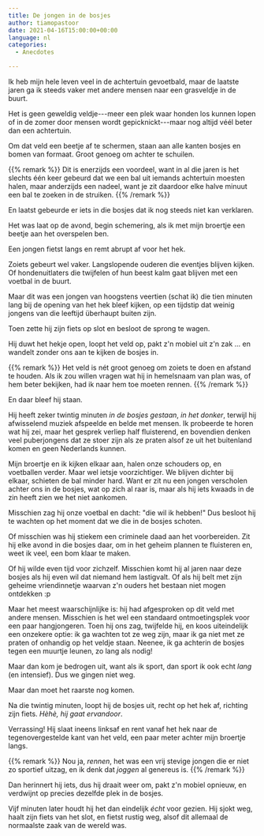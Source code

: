 ```yaml
---
title: De jongen in de bosjes
author: tiamopastoor
date: 2021-04-16T15:00:00+00:00
language: nl
categories:
  - Anecdotes

---
```

Ik heb mijn hele leven veel in de achtertuin gevoetbald, maar de laatste jaren ga ik steeds vaker met andere mensen naar een grasveldje in de buurt.

Het is geen geweldig veldje---meer een plek waar honden los kunnen lopen of in de zomer door mensen wordt gepicknickt---maar nog altijd véél beter dan een achtertuin.

Om dat veld een beetje af te schermen, staan aan alle kanten bosjes en bomen van formaat. Groot genoeg om achter te schuilen.

{{% remark %}}
Dit is enerzijds een voordeel, want in al die jaren is het slechts één keer gebeurd dat we een bal uit iemands achtertuin moesten halen, maar anderzijds een nadeel, want je zit daardoor elke halve minuut een bal te zoeken in de struiken.
{{% /remark %}}

En laatst gebeurde er iets in die bosjes dat ik nog steeds niet kan verklaren.

Het was laat op de avond, begin schemering, als ik met mijn broertje een beetje aan het overspelen ben. 

Een jongen fietst langs en remt abrupt af voor het hek. 

Zoiets gebeurt wel vaker. Langslopende ouderen die eventjes blijven kijken. Of hondenuitlaters die twijfelen of hun beest kalm gaat blijven met een voetbal in de buurt.

Maar dit was een jongen van hoogstens veertien (schat ik) die tien minuten lang bij de opening van het hek bleef kijken, op een tijdstip dat weinig jongens van die leeftijd überhaupt buiten zijn.

Toen zette hij zijn fiets op slot en besloot de sprong te wagen. 

Hij duwt het hekje open, loopt het veld op, pakt z'n mobiel uit z'n zak ... en wandelt zonder ons aan te kijken de bosjes in. 

{{% remark %}}
Het veld is nét groot genoeg om zoiets te doen en afstand te houden. Als ik zou willen vragen wat hij in hemelsnaam van plan was, of hem beter bekijken, had ik naar hem toe moeten rennen.
{{% /remark %}}

En daar bleef hij staan. 

Hij heeft zeker twintig minuten _in de bosjes gestaan_, _in het donker_, terwijl hij afwisselend muziek afspeelde en belde met mensen. Ik probeerde te horen wat hij zei, maar het gesprek verliep half fluisterend, en bovendien denken veel puberjongens dat ze stoer zijn als ze praten alsof ze uit het buitenland komen en geen Nederlands kunnen.

Mijn broertje en ik kijken elkaar aan, halen onze schouders op, en voetballen verder. Maar wel ietsje voorzichtiger. We blijven dichter bij elkaar, schieten de bal minder hard. Want er zit nu een jongen verscholen achter ons in de bosjes, wat op zich al raar is, maar als hij iets kwaads in de zin heeft zien we het niet aankomen. 

Misschien zag hij onze voetbal en dacht: "die wil ik hebben!" Dus besloot hij te wachten op het moment dat we die in de bosjes schoten.

Of misschien was hij stiekem een criminele daad aan het voorbereiden. Zit hij elke avond in die bosjes daar, om in het geheim plannen te fluisteren en, weet ik veel, een bom klaar te maken.

Of hij wilde even tijd voor zichzelf. Misschien komt hij al jaren naar deze bosjes als hij even wil dat niemand hem lastigvalt. Of als hij belt met zijn geheime vriendinnetje waarvan z'n ouders het bestaan niet mogen ontdekken :p

Maar het meest waarschijnlijke is: hij had afgesproken op dit veld met andere mensen. Misschien is het wel een standaard ontmoetingsplek voor een paar hangjongeren. Toen hij ons zag, twijfelde hij, en koos uiteindelijk een onzekere optie: ik ga wachten tot ze weg zijn, maar ik ga niet met ze praten of onhandig op het veldje staan. Neenee, ik ga achterin de bosjes tegen een muurtje leunen, zo lang als nodig!

Maar dan kom je bedrogen uit, want als ik sport, dan sport ik ook echt _lang_ (en intensief). Dus we gingen niet weg.

Maar dan moet het raarste nog komen. 

Na die twintig minuten, loopt hij de bosjes uit, recht op het hek af, richting zijn fiets. _Hèhè, hij gaat ervandoor_.

Verrassing! Hij slaat ineens linksaf en rent vanaf het hek naar de tegenovergestelde kant van het veld, een paar meter achter mijn broertje langs. 

{{% remark %}}
Nou ja, _rennen_, het was een vrij stevige jongen die er niet zo sportief uitzag, en ik denk dat _joggen_ al genereus is.
{{% /remark %}}

Dan herinnert hij iets, dus hij draait weer om, pakt z'n mobiel opnieuw, en verdwijnt op precies dezelfde plek in de bosjes. 

Vijf minuten later houdt hij het dan eindelijk _écht_ voor gezien. Hij sjokt weg, haalt zijn fiets van het slot, en fietst rustig weg, alsof dit allemaal de normaalste zaak van de wereld was.
